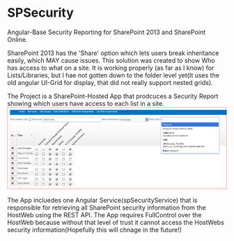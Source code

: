 # SPSecurity
Angular-Base Security Reporting for SharePoint 2013 and SharePoint Online.

SharePoint 2013 has the 'Share' option which lets users break inheritance easily, which MAY cause issues. This solution was created to show Who has access to what on a site. It is working properly (as far as I know) for Lists/Libraries, but I hae not gotten down to the folder level yet(It uses the old angular UI-Grid for display, that did not really support nested grids).


The  Project is a SharePoint-Hosted App that prodcuces a Security Report showing which users have access to each list in a site. ![application page](https://github.com/russgove/SPSecurity/blob/master/AngularSecurityApp/Images/SPSec.PNG)

The App incluedes one Angular Service(spSecurityService) that is responsible for retrieving all SharePoint security information from the HostWeb using the REST API. The App requires FullControl over the HostWeb because without that level of trust it cannot access the HostWebs security information(Hopefully this will chnage in the future!)


